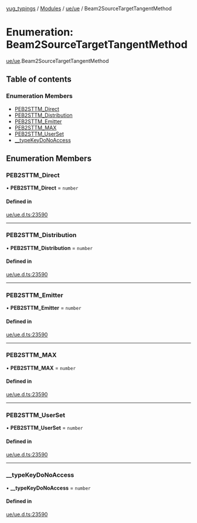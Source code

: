 [yug_typings](../README.md) / [Modules](../modules.md) / [ue/ue](../modules/ue_ue.md) / Beam2SourceTargetTangentMethod

# Enumeration: Beam2SourceTargetTangentMethod

[ue/ue](../modules/ue_ue.md).Beam2SourceTargetTangentMethod

## Table of contents

### Enumeration Members

- [PEB2STTM\_Direct](ue_ue.Beam2SourceTargetTangentMethod.md#peb2sttm_direct)
- [PEB2STTM\_Distribution](ue_ue.Beam2SourceTargetTangentMethod.md#peb2sttm_distribution)
- [PEB2STTM\_Emitter](ue_ue.Beam2SourceTargetTangentMethod.md#peb2sttm_emitter)
- [PEB2STTM\_MAX](ue_ue.Beam2SourceTargetTangentMethod.md#peb2sttm_max)
- [PEB2STTM\_UserSet](ue_ue.Beam2SourceTargetTangentMethod.md#peb2sttm_userset)
- [\_\_typeKeyDoNoAccess](ue_ue.Beam2SourceTargetTangentMethod.md#__typekeydonoaccess)

## Enumeration Members

### PEB2STTM\_Direct

• **PEB2STTM\_Direct** = `number`

#### Defined in

[ue/ue.d.ts:23590](https://github.com/YugMetaverse/yug_typings/blob/25cad34/ue/ue.d.ts#L23590)

___

### PEB2STTM\_Distribution

• **PEB2STTM\_Distribution** = `number`

#### Defined in

[ue/ue.d.ts:23590](https://github.com/YugMetaverse/yug_typings/blob/25cad34/ue/ue.d.ts#L23590)

___

### PEB2STTM\_Emitter

• **PEB2STTM\_Emitter** = `number`

#### Defined in

[ue/ue.d.ts:23590](https://github.com/YugMetaverse/yug_typings/blob/25cad34/ue/ue.d.ts#L23590)

___

### PEB2STTM\_MAX

• **PEB2STTM\_MAX** = `number`

#### Defined in

[ue/ue.d.ts:23590](https://github.com/YugMetaverse/yug_typings/blob/25cad34/ue/ue.d.ts#L23590)

___

### PEB2STTM\_UserSet

• **PEB2STTM\_UserSet** = `number`

#### Defined in

[ue/ue.d.ts:23590](https://github.com/YugMetaverse/yug_typings/blob/25cad34/ue/ue.d.ts#L23590)

___

### \_\_typeKeyDoNoAccess

• **\_\_typeKeyDoNoAccess** = `number`

#### Defined in

[ue/ue.d.ts:23590](https://github.com/YugMetaverse/yug_typings/blob/25cad34/ue/ue.d.ts#L23590)
